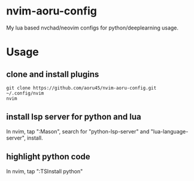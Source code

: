 # nvim-aoru-config
My lua based nvchad/neovim configs for python/deeplearning usage.
# Usage
## clone and install plugins
```
git clone https://github.com/aoru45/nvim-aoru-config.git ~/.config/nvim
nvim
```
## install lsp server for python and lua

In nvim, tap ":Mason", search for "python-lsp-server" and "lua-language-server", install.

## highlight python code

In nvim, tap ":TSInstall python"
